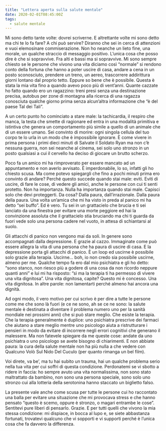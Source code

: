 ```yaml
---
title: "Lettera aperta sulla salute mentale"
date: 2020-02-01T08:45:00Z
tags:
  - salute mentale
---
```


Mi sono detto tante volte: dovrei scriverne. E altrettante volte mi sono detto
ma chi te lo fa fare? A chi può servire? Diranno che sei in cerca di attenzioni
e vuoi elemosinare commiserazione. Non ho neanche un lieto fine, una morale, un
qualche straccio di messaggio positivo. L’unica cosa che posso dire è che si
sopravvive. Fra alti e bassi ma si sopravvive. Mi sono sempre chiesto se le
persone che vivono una vita diciamo così “normale” si rendono conto della
fortuna che hanno a poter uscire di casa, andare a cena in un posto sconosciuto,
prendere un treno, un aereo, trascorrere addirittura giorni lontano dal proprio
tetto. Eppure so bene che è possibile. Questa è stata la mia vita fino a quando
avevo poco più di vent’anni. Quante cazzate ho fatto quando ero un ragazzino:
treni presi senza una destinazione precisa, autobus per zone di montagna alla
ricerca di una ragazza conosciuta qualche giorno prima senza alcun’altra
informazione che “è del paese Tal dei Tali”.

A un certo punto ho cominciato a stare male: la tachicardia, il respiro che
manca, la testa che smette di ragionare ed entra in una modalità primitiva e
istintiva che genera un comportamento più simile a quello di un animale che di
un essere umano. Sei convinto di morire: ogni singola cellula del tuo corpo te
lo urla in un modo che è impossibile ignorare. È come vivere in prima persona i
primi dieci minuti di Salvate il Soldato Ryan ma non c’è nessuna guerra, non sei
neanche al cinema, sei solo uno stronzo in un posto qualsiasi a cui il cervello
ha deciso di giocare un brutto scherzo.

Poco fa un amico mi ha rimproverato per essere mancato ad un appuntamento e non
averlo avvisato. È imperdonabile, lo so, infatti gli ho chiesto scusa. Ma come
potevo spiegargli che fino a pochi minuti prima ero convinto di andare? Perché
questo succede quando stai male: eviti. Eviti di uscire, di fare le cose, di
vedere gli amici, anche le persone con cui ti senti protetto. Non ha importanza.
Nulla ha importanza quando stai male. Capisci solo che devi proteggerti. Da
cosa? Dalla paura, dall’irrazionale. Dalla paura della paura. Una volta un’amica
che mi ha visto in preda al panico mi ha detto “sei buffo”. Ed è vero. Tu sei in
un grattacielo che brucia e ti sei lanciato da una finestra per evitare una
morte peggiore ed hai la convinzione assoluta che il grattacielo stia bruciando
ma chi ti guarda da fuori vede solo una persona cadere nel vuoto, in attesa di
schiantarsi al suolo.

Gli attacchi di panico non vengono mai da soli. In genere sono accompagnati
dalla depressione. E grazie al cazzo. Immaginate come può essere allegra la vita
di una persona che ha paura di uscire di casa. E la depressione porta gli
attacchi di panico. È un loop ed uscirne è possibile solo grazie alla terapia.
Uscirne… boh, io non credo sia possibile uscirne, almeno per me. Qualche tempo
fa ero dal mio psichiatra e gli ho detto: “sono stanco, non riesco più a godere
di una cosa da non ricordo neppure quanti anni” e lui mi ha risposto: “sì ma la
terapia ti ha permesso di vivere una vita dignitosa”. Una vita dignitosa,
capite? Questo mi è concesso. Una vita dignitosa. In altre parole: non
lamentarti perché almeno hai ancora una dignità.

Ad ogni modo, il vero motivo per cui scrivo è per dire a tutte le persone come
me che sono là fuori (e ce ne sono, ah se ce ne sono: la salute mentale è
destinata a diventare il problema numero uno per la sanità mondiale nei prossimi
anni) che si può stare meglio. Che esiste la terapia. Che la terapia
generalmente è duplice: uno psichiatra prescrive dei farmaci che aiutano a stare
meglio mentre uno psicologo aiuta a ristrutturare i pensieri in modo da evitare
di incorrere negli errori cognitivi che generano il malessere. Ma non fatevele
spiegare da me queste cose: andate da uno psichiatra o uno psicologo se avete
bisogno di chiarimenti. E non abbiate paura: la cura della salute mentale non ha
più nulla a che vedere con Qualcuno Volò Sul Nido Del Cuculo (per quanto rimanga
un bel film).

Voi direte, va be’, ma tu hai subito un trauma, hai un qualche problema serio
nella tua vita per cui soffri di questa condizione. Perdonatemi se vi sbotto a
ridere in faccia: ho sempre avuto una vita normalissima, non sono stato
maltrattato da bambino, non sono una persona speciale, sono solo uno stronzo cui
alla lotteria della serotonina hanno staccato un biglietto falso.

La presente vale anche come scusa per tutte le persone cui ho raccontato una
balla per evitare una situazione che mi provocava stress e che hanno pensato
“questo è scemo, oppure è stronzo, o magari entrambe le cose”. Sentitevi pure
liberi di pensarlo. Grazie. E per tutti quelli che vivono la mia stessa
condizione: mi dispiace, in bocca al lupo e, se siete abbastanza fortunati,
trovatevi qualcuno che vi sopporti e vi supporti perché è l’unica cosa che fa
davvero la differenza.
